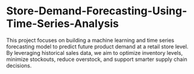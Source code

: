 # Store-Demand-Forecasting-Using-Time-Series-Analysis
This project focuses on building a machine learning and time series forecasting model to predict future product demand at a retail store level. By leveraging historical sales data, we aim to optimize inventory levels, minimize stockouts, reduce overstock, and support smarter supply chain decisions.
